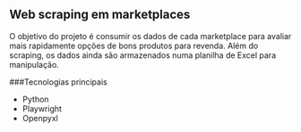## Web scraping em marketplaces
O objetivo do projeto é consumir os dados de cada marketplace para avaliar mais rapidamente opções de bons produtos para revenda.
Além do scraping, os dados ainda são armazenados numa planilha de Excel para manipulação.

###Tecnologias principais
- Python
- Playwright
- Openpyxl
